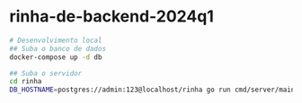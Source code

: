 # rinha-de-backend-2024q1


```sh
# Desenvolvimento local
## Suba o banco de dados
docker-compose up -d db

## Suba o servidor
cd rinha
DB_HOSTNAME=postgres://admin:123@localhost/rinha go run cmd/server/main.go
```